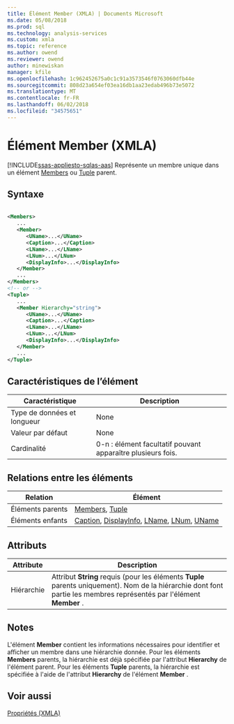 ```yaml
---
title: Élément Member (XMLA) | Documents Microsoft
ms.date: 05/08/2018
ms.prod: sql
ms.technology: analysis-services
ms.custom: xmla
ms.topic: reference
ms.author: owend
ms.reviewer: owend
author: minewiskan
manager: kfile
ms.openlocfilehash: 1c962452675a0c1c91a3573546f0763060dfb44e
ms.sourcegitcommit: 808d23a654ef03ea16db1aa23edab496b73e5072
ms.translationtype: MT
ms.contentlocale: fr-FR
ms.lasthandoff: 06/02/2018
ms.locfileid: "34575651"
---
```

# <a name="member-element-xmla"></a>Élément Member (XMLA)
[!INCLUDE[ssas-appliesto-sqlas-aas](../../../includes/ssas-appliesto-sqlas-aas.md)]
  Représente un membre unique dans un élément [Members](../../../analysis-services/xmla/xml-elements-properties/members-element-xmla.md) ou [Tuple](../../../analysis-services/xmla/xml-elements-properties/tuple-element-xmla.md) parent.  
  
## <a name="syntax"></a>Syntaxe  
  
```xml  
  
<Members>  
   ...  
   <Member>  
      <UName>...</UName>  
      <Caption>...</Caption>  
      <LName>...</LName>  
      <LNum>...</LNum>  
      <DisplayInfo>...</DisplayInfo>  
   </Member>  
   ...  
</Members>  
<!-- or -->  
<Tuple>  
   ...  
   <Member Hierarchy="string">  
      <UName>...</UName>  
      <Caption>...</Caption>  
      <LName>...</LName>  
      <LNum>...</LNum>  
      <DisplayInfo>...</DisplayInfo>  
   </Member>  
   ...  
</Tuple>  
```  
  
## <a name="element-characteristics"></a>Caractéristiques de l’élément  
  
|Caractéristique|Description|  
|--------------------|-----------------|  
|Type de données et longueur|None|  
|Valeur par défaut|None|  
|Cardinalité|0-n : élément facultatif pouvant apparaître plusieurs fois.|  
  
## <a name="element-relationships"></a>Relations entre les éléments  
  
|Relation|Élément|  
|------------------|-------------|  
|Éléments parents|[Members](../../../analysis-services/xmla/xml-elements-properties/members-element-xmla.md), [Tuple](../../../analysis-services/xmla/xml-elements-properties/tuple-element-xmla.md)|  
|Éléments enfants|[Caption](../../../analysis-services/xmla/xml-elements-properties/caption-element-xmla.md), [DisplayInfo](../../../analysis-services/xmla/xml-elements-properties/displayinfo-element-xmla.md), [LName](../../../analysis-services/xmla/xml-elements-properties/lname-element-xmla.md), [LNum](../../../analysis-services/xmla/xml-elements-properties/lnum-element-xmla.md), [UName](../../../analysis-services/xmla/xml-elements-properties/uname-element-xmla.md)|  
  
## <a name="attributes"></a>Attributs  
  
|Attribute|Description|  
|---------------|-----------------|  
|Hiérarchie|Attribut **String** requis (pour les éléments **Tuple** parents uniquement). Nom de la hiérarchie dont font partie les membres représentés par l'élément **Member** .|  
  
## <a name="remarks"></a>Notes  
 L'élément **Member** contient les informations nécessaires pour identifier et afficher un membre dans une hiérarchie donnée. Pour les éléments **Members** parents, la hiérarchie est déjà spécifiée par l'attribut **Hierarchy** de l'élément parent. Pour les éléments **Tuple** parents, la hiérarchie est spécifiée à l'aide de l'attribut **Hierarchy** de l'élément **Member** .  
  
## <a name="see-also"></a>Voir aussi
 [Propriétés &#40;XMLA&#41;](../../../analysis-services/xmla/xml-elements-properties/xml-elements-properties.md)  
  
  
